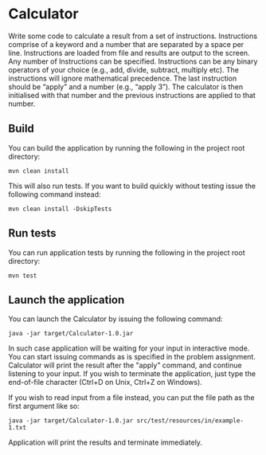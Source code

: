 Calculator
==========

Write some code to calculate a result from a set of instructions.
Instructions comprise of a keyword and a number that are separated by a space
per line. Instructions are loaded from file and results are output to the
screen. Any number of Instructions can be specified. Instructions can be any
binary operators of your choice (e.g., add, divide, subtract, multiply etc).
The instructions will ignore mathematical precedence. The last instruction
should be “apply” and a number (e.g., “apply 3”). The calculator is then
initialised with that number and the previous instructions are applied to that
number.

Build
-----

You can build the application by running the following in the project root
directory:

```
mvn clean install
```

This will also run tests. If you want to build quickly without testing issue the
following command instead:

```
mvn clean install -DskipTests
```

Run tests
---------

You can run application tests by running the following in the project root
directory:

```
mvn test
```

Launch the application
----------------------

You can launch the Calculator by issuing the following command:

```
java -jar target/Calculator-1.0.jar
```

In such case application will be waiting for your input in interactive mode.
You can start issuing commands as is specified in the problem assignment.
Calculator will print the result after the "apply" command, and continue
listening to your input. If you wish to terminate the application, just type
the end-of-file character (Ctrl+D on Unix, Ctrl+Z on Windows).

If you wish to read input from a file instead, you can put the file path as
the first argument like so:

```
java -jar target/Calculator-1.0.jar src/test/resources/in/example-1.txt
```

Application will print the results and terminate immediately.


